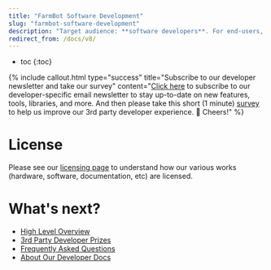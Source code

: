 ```yaml
---
title: "FarmBot Software Development"
slug: "farmbot-software-development"
description: "Target audience: **software developers**. For end-users, see [FarmBot Software Documentation](https://software.farm.bot/docs)."
redirect_from: /docs/v8/
---
```


* toc
{:toc}


{%
include callout.html
type="success"
title="Subscribe to our developer newsletter and take our survey"
content="[Click here](http://eepurl.com/dJ4P86) to subscribe to our developer-specific email newsletter to stay up-to-date on new features, tools, libraries, and more. And then please take this short (1 minute) [survey](https://docs.google.com/forms/d/e/1FAIpQLSeaadH8j2lwbQBAwjUbi5iquGRxQDkuH2bHkrfy3H4ye88iHQ/viewform?usp=sf_link) to help us improve our 3rd party developer experience. :beers: Cheers!"
%}

# License
Please see our [licensing page](https://meta.farm.bot/docs/licensing) to understand how our various works (hardware, software, documentation, etc) are licensed.

# What's next?

 * [High Level Overview](farmbot-software-development/high-level-overview.md)
 * [3rd Party Developer Prizes](farmbot-software-development/3rd-party-developer-prizes.md)
 * [Frequently Asked Questions](farmbot-software-development/faq.md)
 * [About Our Developer Docs](farmbot-software-development/about.md)
